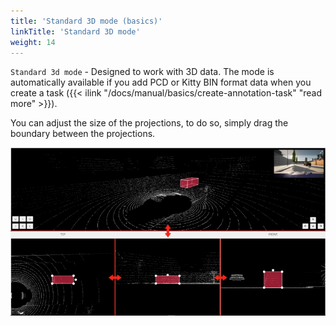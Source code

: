 ```yaml
---
title: 'Standard 3D mode (basics)'
linkTitle: 'Standard 3D mode'
weight: 14
---
```


`Standard 3d mode` - Designed to work with 3D data.
The mode is automatically available if you add PCD or Kitty BIN format data when you create a task
({{< ilink "/docs/manual/basics/create-annotation-task" "read more" >}}).

You can adjust the size of the projections, to do so, simply drag the boundary between the projections.

![User interface with projection areas and general 3D view](/images/image215_carla_town3.jpg)
